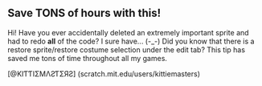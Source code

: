 Save TONS of hours with this!
-

Hi! Have you ever accidentally deleted an extremely important sprite and had to redo **all** of the code? I sure have... (-_-) Did you know that there is a restore sprite/restore costume selection under the edit tab? This tip has saved me tons of time throughout all my games. 

 [@KIƬƬIΣMΛƧƬΣЯƧ] (scratch.mit.edu/users/kittiemasters)